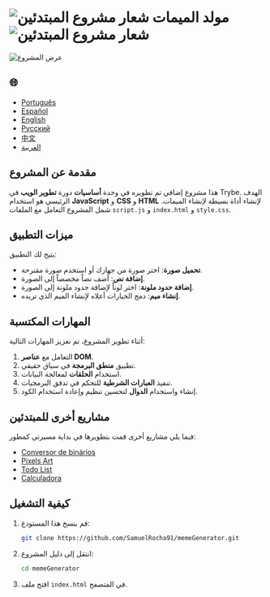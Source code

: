 # ![شعار مشروع المبتدئين](https://img.icons8.com/emoji/48/000000/star-emoji.png) مولد الميمات ![شعار مشروع المبتدئين](https://img.icons8.com/emoji/48/000000/star-emoji.png)

![عرض المشروع](./gifs/Memegenerator.gif)

<h2>🌐</h2>
<ul>
  <li><a href="https://github.com/SamuelRocha91/memeGenerator" target="_blank">Português</a></li>
  <li><a href="https://github.com/SamuelRocha91/memeGenerator/blob/main/README_es.md" target="_blank">Español</a></li>
  <li><a href="https://github.com/SamuelRocha91/memeGenerator/blob/main/README_en.md" target="_blank">English</a></li>
  <li><a href="https://github.com/SamuelRocha91/memeGenerator/blob/main/README_ru.md" target="_blank">Русский</a></li>
  <li><a href="https://github.com/SamuelRocha91/memeGenerator/blob/main/README_ch.md" target="_blank">中文</a></li>
  <li><a href="https://github.com/SamuelRocha91/memeGenerator/blob/main/README_ar.md" target="_blank">العربية</a></li>
</ul>

## مقدمة عن المشروع

هذا مشروع إضافي تم تطويره في وحدة **أساسيات** دورة **تطوير الويب** في Trybe. الهدف الرئيسي هو استخدام **JavaScript** و **CSS** و **HTML** لإنشاء أداة بسيطة لإنشاء الميمات. شمل المشروع التعامل مع الملفات `script.js` و `index.html` و `style.css`.

## ميزات التطبيق

يتيح لك التطبيق:

- **تحميل صورة**: اختر صورة من جهازك أو استخدم صورة مقترحة.
- **إضافة نص**: أضف نصاً مخصصاً إلى الصورة.
- **إضافة حدود ملونة**: اختر لوناً لإضافة حدود ملونة إلى الصورة.
- **إنشاء ميم**: دمج الخيارات أعلاه لإنشاء الميم الذي تريده.

## المهارات المكتسبة

أثناء تطوير المشروع، تم تعزيز المهارات التالية:

1. التعامل مع **عناصر DOM**.
2. تطبيق **منطق البرمجة** في سياق حقيقي.
3. استخدام **الحلقات** لمعالجة البيانات.
4. تنفيذ **العبارات الشرطية** للتحكم في تدفق البرمجيات.
5. إنشاء واستخدام **الدوال** لتحسين تنظيم وإعادة استخدام الكود.

## مشاريع أخرى للمبتدئين

فيما يلي مشاريع أخرى قمت بتطويرها في بداية مسيرتي كمطور:

- [Conversor de binários](https://github.com/SamuelRocha91/Bin2Dec/blob/main/README_ar.md)
- [Pixels Art](https://github.com/SamuelRocha91/PixelsArt/blob/main/README_ar.md)
- [Todo List](https://github.com/SamuelRocha91/TodoList/blob/main/README_ar.md)
- [Calculadora](https://github.com/SamuelRocha91/calculator/blob/main/README_ar.md)

## كيفية التشغيل

1. قم بنسخ هذا المستودع:
   ```bash
   git clone https://github.com/SamuelRocha91/memeGenerator.git
   ```
2. انتقل إلى دليل المشروع:
   ```bash
   cd memeGenerator
   ```
3. افتح ملف `index.html` في المتصفح.